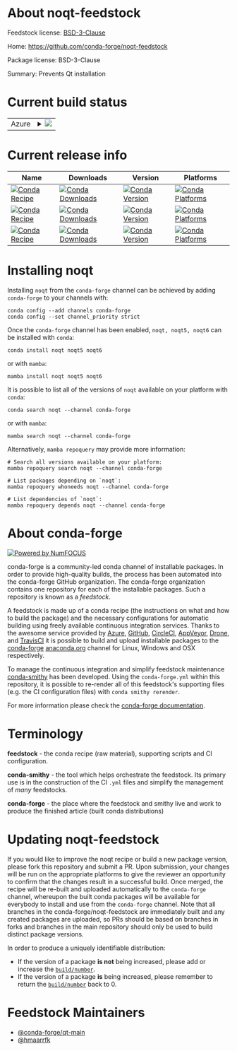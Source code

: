 About noqt-feedstock
====================

Feedstock license: [BSD-3-Clause](https://github.com/conda-forge/noqt-feedstock/blob/main/LICENSE.txt)

Home: https://github.com/conda-forge/noqt-feedstock

Package license: BSD-3-Clause

Summary: Prevents Qt installation

Current build status
====================


<table>
    
  <tr>
    <td>Azure</td>
    <td>
      <details>
        <summary>
          <a href="https://dev.azure.com/conda-forge/feedstock-builds/_build/latest?definitionId=23738&branchName=main">
            <img src="https://dev.azure.com/conda-forge/feedstock-builds/_apis/build/status/noqt-feedstock?branchName=main">
          </a>
        </summary>
        <table>
          <thead><tr><th>Variant</th><th>Status</th></tr></thead>
          <tbody><tr>
              <td>linux_64</td>
              <td>
                <a href="https://dev.azure.com/conda-forge/feedstock-builds/_build/latest?definitionId=23738&branchName=main">
                  <img src="https://dev.azure.com/conda-forge/feedstock-builds/_apis/build/status/noqt-feedstock?branchName=main&jobName=linux&configuration=linux%20linux_64_" alt="variant">
                </a>
              </td>
            </tr><tr>
              <td>osx_64</td>
              <td>
                <a href="https://dev.azure.com/conda-forge/feedstock-builds/_build/latest?definitionId=23738&branchName=main">
                  <img src="https://dev.azure.com/conda-forge/feedstock-builds/_apis/build/status/noqt-feedstock?branchName=main&jobName=osx&configuration=osx%20osx_64_" alt="variant">
                </a>
              </td>
            </tr><tr>
              <td>win_64</td>
              <td>
                <a href="https://dev.azure.com/conda-forge/feedstock-builds/_build/latest?definitionId=23738&branchName=main">
                  <img src="https://dev.azure.com/conda-forge/feedstock-builds/_apis/build/status/noqt-feedstock?branchName=main&jobName=win&configuration=win%20win_64_" alt="variant">
                </a>
              </td>
            </tr>
          </tbody>
        </table>
      </details>
    </td>
  </tr>
</table>

Current release info
====================

| Name | Downloads | Version | Platforms |
| --- | --- | --- | --- |
| [![Conda Recipe](https://img.shields.io/badge/recipe-noqt-green.svg)](https://anaconda.org/conda-forge/noqt) | [![Conda Downloads](https://img.shields.io/conda/dn/conda-forge/noqt.svg)](https://anaconda.org/conda-forge/noqt) | [![Conda Version](https://img.shields.io/conda/vn/conda-forge/noqt.svg)](https://anaconda.org/conda-forge/noqt) | [![Conda Platforms](https://img.shields.io/conda/pn/conda-forge/noqt.svg)](https://anaconda.org/conda-forge/noqt) |
| [![Conda Recipe](https://img.shields.io/badge/recipe-noqt5-green.svg)](https://anaconda.org/conda-forge/noqt5) | [![Conda Downloads](https://img.shields.io/conda/dn/conda-forge/noqt5.svg)](https://anaconda.org/conda-forge/noqt5) | [![Conda Version](https://img.shields.io/conda/vn/conda-forge/noqt5.svg)](https://anaconda.org/conda-forge/noqt5) | [![Conda Platforms](https://img.shields.io/conda/pn/conda-forge/noqt5.svg)](https://anaconda.org/conda-forge/noqt5) |
| [![Conda Recipe](https://img.shields.io/badge/recipe-noqt6-green.svg)](https://anaconda.org/conda-forge/noqt6) | [![Conda Downloads](https://img.shields.io/conda/dn/conda-forge/noqt6.svg)](https://anaconda.org/conda-forge/noqt6) | [![Conda Version](https://img.shields.io/conda/vn/conda-forge/noqt6.svg)](https://anaconda.org/conda-forge/noqt6) | [![Conda Platforms](https://img.shields.io/conda/pn/conda-forge/noqt6.svg)](https://anaconda.org/conda-forge/noqt6) |

Installing noqt
===============

Installing `noqt` from the `conda-forge` channel can be achieved by adding `conda-forge` to your channels with:

```
conda config --add channels conda-forge
conda config --set channel_priority strict
```

Once the `conda-forge` channel has been enabled, `noqt, noqt5, noqt6` can be installed with `conda`:

```
conda install noqt noqt5 noqt6
```

or with `mamba`:

```
mamba install noqt noqt5 noqt6
```

It is possible to list all of the versions of `noqt` available on your platform with `conda`:

```
conda search noqt --channel conda-forge
```

or with `mamba`:

```
mamba search noqt --channel conda-forge
```

Alternatively, `mamba repoquery` may provide more information:

```
# Search all versions available on your platform:
mamba repoquery search noqt --channel conda-forge

# List packages depending on `noqt`:
mamba repoquery whoneeds noqt --channel conda-forge

# List dependencies of `noqt`:
mamba repoquery depends noqt --channel conda-forge
```


About conda-forge
=================

[![Powered by
NumFOCUS](https://img.shields.io/badge/powered%20by-NumFOCUS-orange.svg?style=flat&colorA=E1523D&colorB=007D8A)](https://numfocus.org)

conda-forge is a community-led conda channel of installable packages.
In order to provide high-quality builds, the process has been automated into the
conda-forge GitHub organization. The conda-forge organization contains one repository
for each of the installable packages. Such a repository is known as a *feedstock*.

A feedstock is made up of a conda recipe (the instructions on what and how to build
the package) and the necessary configurations for automatic building using freely
available continuous integration services. Thanks to the awesome service provided by
[Azure](https://azure.microsoft.com/en-us/services/devops/), [GitHub](https://github.com/),
[CircleCI](https://circleci.com/), [AppVeyor](https://www.appveyor.com/),
[Drone](https://cloud.drone.io/welcome), and [TravisCI](https://travis-ci.com/)
it is possible to build and upload installable packages to the
[conda-forge](https://anaconda.org/conda-forge) [anaconda.org](https://anaconda.org/)
channel for Linux, Windows and OSX respectively.

To manage the continuous integration and simplify feedstock maintenance
[conda-smithy](https://github.com/conda-forge/conda-smithy) has been developed.
Using the ``conda-forge.yml`` within this repository, it is possible to re-render all of
this feedstock's supporting files (e.g. the CI configuration files) with ``conda smithy rerender``.

For more information please check the [conda-forge documentation](https://conda-forge.org/docs/).

Terminology
===========

**feedstock** - the conda recipe (raw material), supporting scripts and CI configuration.

**conda-smithy** - the tool which helps orchestrate the feedstock.
                   Its primary use is in the construction of the CI ``.yml`` files
                   and simplify the management of *many* feedstocks.

**conda-forge** - the place where the feedstock and smithy live and work to
                  produce the finished article (built conda distributions)


Updating noqt-feedstock
=======================

If you would like to improve the noqt recipe or build a new
package version, please fork this repository and submit a PR. Upon submission,
your changes will be run on the appropriate platforms to give the reviewer an
opportunity to confirm that the changes result in a successful build. Once
merged, the recipe will be re-built and uploaded automatically to the
`conda-forge` channel, whereupon the built conda packages will be available for
everybody to install and use from the `conda-forge` channel.
Note that all branches in the conda-forge/noqt-feedstock are
immediately built and any created packages are uploaded, so PRs should be based
on branches in forks and branches in the main repository should only be used to
build distinct package versions.

In order to produce a uniquely identifiable distribution:
 * If the version of a package **is not** being increased, please add or increase
   the [``build/number``](https://docs.conda.io/projects/conda-build/en/latest/resources/define-metadata.html#build-number-and-string).
 * If the version of a package **is** being increased, please remember to return
   the [``build/number``](https://docs.conda.io/projects/conda-build/en/latest/resources/define-metadata.html#build-number-and-string)
   back to 0.

Feedstock Maintainers
=====================

* [@conda-forge/qt-main](https://github.com/orgs/conda-forge/teams/qt-main/)
* [@hmaarrfk](https://github.com/hmaarrfk/)

